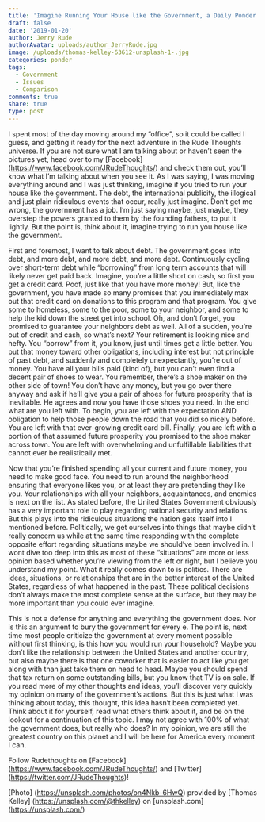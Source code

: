 ```yaml
---
title: 'Imagine Running Your House like the Government, a Daily Ponder'
draft: false
date: '2019-01-20'
author: Jerry Rude
authorAvatar: uploads/author_JerryRude.jpg
image: /uploads/thomas-kelley-63612-unsplash-1-.jpg
categories: ponder
tags:
  - Government
  - Issues
  - Comparison
comments: true
share: true
type: post
---
```

I spent most of the day moving around my “office”, so it could be called I guess, and getting it ready for the next adventure in the Rude Thoughts universe. If you are not sure what I am talking about or haven’t seen the pictures yet, head over to my [Facebook] (https://www.facebook.com/JRudeThoughts/) and check them out, you’ll know what I’m talking about when you see it. As I was saying, I was moving everything around and I was just thinking, imagine if you tried to run your house like the government. The debt, the international publicity, the illogical and just plain ridiculous events that occur, really just imagine. Don’t get me wrong, the government has a job. I’m just saying maybe, just maybe, they overstep the powers granted to them by the founding fathers, to put it lightly. But the point is, think about it, imagine trying to run you house like the government. 

First and foremost, I want to talk about debt. The government goes into debt, and more debt, and more debt, and more debt. Continuously cycling over short-term debt while “borrowing” from long term accounts that will likely never get paid back. Imagine, you’re a little short on cash, so first you get a credit card. Poof, just like that you have more money! But, like the government, you have made so many promises that you immediately max out that credit card on donations to this program and that program. You give some to homeless, some to the poor, some to your neighbor, and some to help the kid down the street get into school. Oh, and don’t forget, you promised to guarantee your neighbors debt as well. All of a sudden, you’re out of credit and cash, so what’s next? Your retirement is looking nice and hefty. You “borrow” from it, you know, just until times get a little better. You put that money toward other obligations, including interest but not principle of past debt, and suddenly and completely unexpectantly, you’re out of money. You have all your bills paid (kind of), but you can’t even find a decent pair of shoes to wear. You remember, there’s a shoe maker on the other side of town! You don’t have any money, but you go over there anyway and ask if he’ll give you a pair of shoes for future prosperity that is inevitable. He agrees and now you have those shoes you need. In the end what are you left with. To begin, you are left with the expectation AND obligation to help those people down the road that you did so nicely before. You are left with that ever-growing credit card bill. Finally, you are left with a portion of that assumed future prosperity you promised to the shoe maker across town. You are left with overwhelming and unfulfillable liabilities that cannot ever be realistically met. 

Now that you’re finished spending all your current and future money, you need to make good face. You need to run around the neighborhood ensuring that everyone likes you, or at least they are pretending they like you. Your relationships with all your neighbors, acquaintances, and enemies is next on the list. As stated before, the United States Government obviously has a very important role to play regarding national security and relations. But this plays into the ridiculous situations the nation gets itself into I mentioned before. Politically, we get ourselves into things that maybe didn’t really concern us while at the same time responding with the complete opposite effort regarding situations maybe we should’ve been involved in. I wont dive too deep into this as most of these “situations” are more or less opinion based whether you’re viewing from the left or right, but I believe you understand my point. What it really comes down to is politics. There are ideas, situations, or relationships that are in the better interest of the United States, regardless of what happened in the past. These political decisions don’t always make the most complete sense at the surface, but they may be more important than you could ever imagine. 

This is not a defense for anything and everything the government does. Nor is this an argument to bury the government for every e. The point is, next time most people criticize the government at every moment possible without first thinking, is this how you would run your household? Maybe you don’t like the relationship between the United States and another country, but also maybe there is that one coworker that is easier to act like you get along with than just take them on head to head. Maybe you should spend that tax return on some outstanding bills, but you know that TV is on sale. If you read more of my other thoughts and ideas, you’ll discover very quickly my opinion on many of the government’s actions. But this is just what I was thinking about today, this thought, this idea hasn’t been completed yet. Think about it for yourself, read what others think about it, and be on the lookout for a continuation of this topic. I may not agree with 100% of what the government does, but really who does? In my opinion, we are still the greatest country on this planet and I will be here for America every moment I can. 

Follow Rudethoughts on [Facebook] (https://www.facebook.com/JRudeThoughts/) and [Twitter] (https://twitter.com/JRudeThoughts)!

[Photo] (https://unsplash.com/photos/on4Nkb-6HwQ) provided by [Thomas Kelley] (https://unsplash.com/@thkelley) on [unsplash.com] (https://unsplash.com/)
